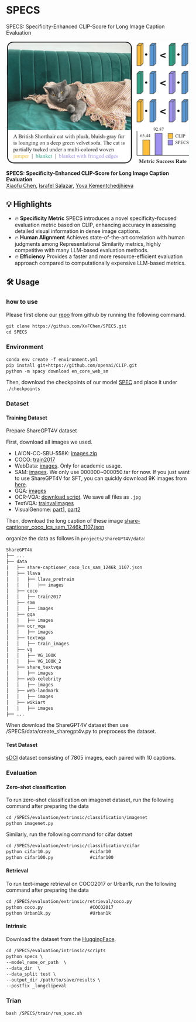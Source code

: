 # SPECS
SPECS: Specificity-Enhanced CLIP-Score for Long Image Caption Evaluation

<p align="center"> <a>  
<img src="./images/Fig1.jpg"  width="500" />
</a> </p>

**SPECS: Specificity-Enhanced CLIP-Score for Long Image Caption Evaluation**\
[Xiaofu Chen](https://xxfchen.github.io/XiaofuChen/), [Israfel Salazar](https://israfelsr.github.io/), [Yova Kementchedjhieva](https://yovakem.github.io/)

## 💡 Highlights
- 🔥 **Specificity Metric** SPECS introduces a novel specificity-focused evaluation metric based on CLIP, enhancing accuracy in assessing detailed visual information in dense image captions.
- 🔥 **Human Alignment** Achieves state-of-the-art correlation with human judgments among Representational Similarity metrics, highly competitive with many LLM-based evaluation methods.
- 🔥 **Efficiency** Provides a faster and more resource-efficient evaluation approach compared to computationally expensive LLM-based metrics.


<!-- ## 📜 News
🚀 [2024/7/3] Our paper has been accepted by ***ECCV2024***.

🚀 [2024/7/3] We release the code of using Long-CLIP in ***SDXL***. For detailed information, you may refer to `SDXL/SDXL.md`.

🚀 [2024/5/21] We update the paper and checkpoints after fixing the bug in DDP and add results in Urban-1k. Special thanks to @MajorDavidZhang for finding and refining this bug in DDP! Now the fine-tuning only takes ***0.5*** hours on *8 GPUs*!

🚀 [2024/5/21] Urban-1k: a scaling-up version of Urban-200 dataset in the paper has been released at this [page](https://huggingface.co/datasets/BeichenZhang/Urban1k).

🚀 [2024/4/1] The training code is released!

🚀 [2024/3/25] The Inference code and models ([LongCLIP-B](https://huggingface.co/BeichenZhang/LongCLIP-B) and [LongCLIP-L](https://huggingface.co/BeichenZhang/LongCLIP-L)) are released!

🚀 [2024/3/25] The [paper](https://arxiv.org/abs/2403.15378) is released! -->




## 🛠️ Usage




### how to use

Please first clone our [repo](https://github.com/XxFChen/SPECS.git) from github by running the following command.

```shell
git clone https://github.com/XxFChen/SPECS.git
cd SPECS
```

### Environment

```shell
conda env create -f environment.yml
pip install git+https://github.com/openai/CLIP.git
python -m spacy download en_core_web_sm
```

Then, download the checkpoints of our model [SPEC](https://huggingface.co/Xiaohud/SPECS) and place it under `./checkpoints`

### Dataset
#### Training Dataset

Prepare ShareGPT4V dataset

First, download all images we used.
- LAION-CC-SBU-558K: [images.zip](https://huggingface.co/datasets/liuhaotian/LLaVA-Pretrain/blob/main/images.zip)
- COCO: [train2017](http://images.cocodataset.org/zips/train2017.zip)
- WebData: [images](https://drive.google.com/drive/folders/1tCUQ-sq6vdshZVkF0ZeF3K4eztkXJgax?usp=sharing). Only for academic usage.
- SAM: [images](https://ai.meta.com/datasets/segment-anything-downloads/). We only use 000000~000050.tar for now. If you just want to use ShareGPT4V for SFT, you can quickly download 9K images from [here](https://drive.google.com/file/d/1dKumdOKSXtV7lIXdrG7jsIK_z2vZv2gs/view?usp=drive_link). 
- GQA: [images](https://downloads.cs.stanford.edu/nlp/data/gqa/images.zip)
- OCR-VQA: [download script](https://drive.google.com/drive/folders/1_GYPY5UkUy7HIcR0zq3ZCFgeZN7BAfm_?usp=sharing). We save all files as `.jpg`
- TextVQA: [trainvalimages](https://dl.fbaipublicfiles.com/textvqa/images/train_val_images.zip)
- VisualGenome: [part1](https://cs.stanford.edu/people/rak248/VG_100K_2/images.zip), [part2](https://cs.stanford.edu/people/rak248/VG_100K_2/images2.zip)

Then, download the long caption of these image [share-captioner_coco_lcs_sam_1246k_1107.json](https://huggingface.co/datasets/Lin-Chen/ShareGPT4V/blob/main/share-captioner_coco_lcs_sam_1246k_1107.json)


organize the data as follows in `projects/ShareGPT4V/data`:

```none
ShareGPT4V
├── ...
├── data
|   ├── share-captioner_coco_lcs_sam_1246k_1107.json
│   ├── llava
│   │   ├── llava_pretrain
│   │   │   ├── images
│   ├── coco
│   │   ├── train2017
│   ├── sam
│   │   ├── images
│   ├── gqa
│   │   ├── images
│   ├── ocr_vqa
│   │   ├── images
│   ├── textvqa
│   │   ├── train_images
│   ├── vg
│   │   ├── VG_100K
│   │   ├── VG_100K_2
│   ├── share_textvqa
│   │   ├── images
│   ├── web-celebrity
│   │   ├── images
│   ├── web-landmark
│   │   ├── images
│   ├── wikiart
│   │   ├── images
├── ...
```


When download the ShareGPT4V dataset then use /SPECS/data/create_sharegpt4v.py to preprocess the dataset.


#### Test Dataset

[sDCI](https://huggingface.co/Xiaohud/SPECS) dataset consisting of 7805 images, each paired with 10 captions.




### Evaluation
#### Zero-shot classification

To run zero-shot classification on imagenet dataset, run the following command after preparing the data
```shell
cd /SPECS/evaluation/extrinsic/classification/imagenet
python imagenet.py
```

Similarly, run the following command for cifar datset
```shell
cd /SPECS/evaluation/extrinsic/classification/cifar
python cifar10.py               #cifar10
python cifar100.py              #cifar100
```

#### Retrieval
To run text-image retrieval on COCO2017 or Urban1k, run the following command after preparing the data
```shell
cd /SPECS/evaluation/extrinsic/retrieval/coco.py
python coco.py                  #COCO2017
python Urban1k.py               #Urban1k
```
#### Intrinsic
Download the dataset from the [HuggingFace](https://huggingface.co/Xiaohud/SPECS/tree/main/test).
```shell
cd /SPECS/evaluation/intrinsic/scripts
python specs \
--model_name_or_path  \
--data_dir  \
--data_split test \
--output_dir /path/to/save/results \
--postfix _longclipeval            
```


### Trian

```shell
bash /SPECS/train/run_spec.sh
```
<!-- 
## Citation
If you find our work helpful for your research, please consider giving a citation:
```

``` -->
